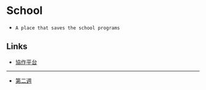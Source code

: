 # School
- `A place that saves the school programs`
## Links
- [協作平台](https://sites.google.com/choikou.edu.mo/never-gonna-give-you-up/%E9%A6%96%E9%A0%81)
---
- [第二週](week02_s1a19)
